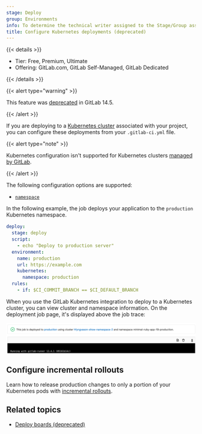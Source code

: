 ```yaml
---
stage: Deploy
group: Environments
info: To determine the technical writer assigned to the Stage/Group associated with this page, see https://handbook.gitlab.com/handbook/product/ux/technical-writing/#assignments
title: Configure Kubernetes deployments (deprecated)
---
```


{{< details >}}

- Tier: Free, Premium, Ultimate
- Offering: GitLab.com, GitLab Self-Managed, GitLab Dedicated

{{< /details >}}

{{< alert type="warning" >}}

This feature was [deprecated](https://gitlab.com/groups/gitlab-org/configure/-/epics/8) in GitLab 14.5.

{{< /alert >}}

If you are deploying to a [Kubernetes cluster](../../user/infrastructure/clusters/_index.md)
associated with your project, you can configure these deployments from your
`.gitlab-ci.yml` file.

{{< alert type="note" >}}

Kubernetes configuration isn't supported for Kubernetes clusters
[managed by GitLab](../../user/project/clusters/gitlab_managed_clusters.md).

{{< /alert >}}

The following configuration options are supported:

- [`namespace`](https://kubernetes.io/docs/concepts/overview/working-with-objects/namespaces/)

In the following example, the job deploys your application to the
`production` Kubernetes namespace.

```yaml
deploy:
  stage: deploy
  script:
    - echo "Deploy to production server"
  environment:
    name: production
    url: https://example.com
    kubernetes:
      namespace: production
  rules:
    - if: $CI_COMMIT_BRANCH == $CI_DEFAULT_BRANCH
```

When you use the GitLab Kubernetes integration to deploy to a Kubernetes cluster,
you can view cluster and namespace information. On the deployment
job page, it's displayed above the job trace:

![Deployment cluster information with cluster and namespace.](img/environments_deployment_cluster_v12_8.png)

## Configure incremental rollouts

Learn how to release production changes to only a portion of your Kubernetes pods with
[incremental rollouts](incremental_rollouts.md).

## Related topics

- [Deploy boards (deprecated)](../../user/project/deploy_boards.md)
